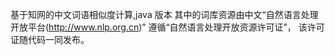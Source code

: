 基于知网的中文词语相似度计算,java 版本
其中的词库资源由中文“自然语言处理开放平台(http://www.nlp.org.cn)”
遵循“自然语言处理开放资源许可证”，
该许可证随代码一同发布。